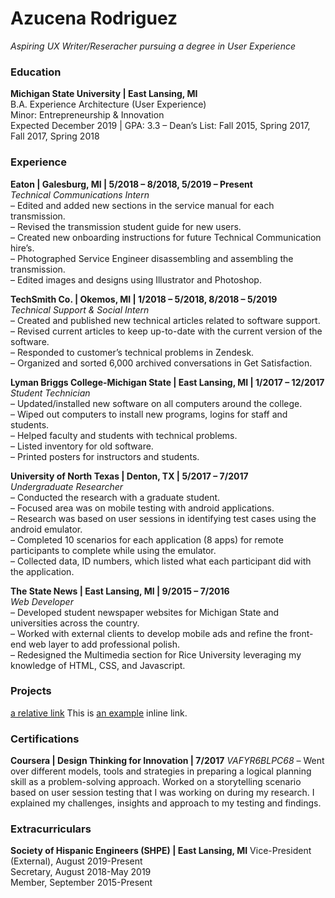 # Azucena Rodriguez

_Aspiring UX Writer/Reseracher pursuing a degree in User Experience_

### Education

**Michigan State University | East Lansing, MI**  
B.A. Experience Architecture (User Experience)  
Minor: Entrepreneurship & Innovation    
Expected December 2019 | GPA: 3.3
– Dean’s List: Fall 2015, Spring 2017, Fall 2017, Spring 2018

### Experience

**Eaton | Galesburg, MI | 5/2018 – 8/2018, 5/2019 – Present**  
_Technical Communications Intern_  
– Edited and added new sections in the service manual for each transmission.  
– Revised the transmission student guide for new users.  
– Created new onboarding instructions for future Technical Communication hire’s.  
– Photographed Service Engineer disassembling and assembling the transmission.  
– Edited images and designs using Illustrator and Photoshop.

**TechSmith Co. | Okemos, MI | 1/2018 – 5/2018, 8/2018 – 5/2019**  
_Technical Support & Social Intern_  
– Created and published new technical articles related to software support.  
– Revised current articles to keep up-to-date with the current version of the software.  
– Responded to customer’s technical problems in Zendesk.  
– Organized and sorted 6,000 archived conversations in Get Satisfaction.

**Lyman Briggs College-Michigan State | East Lansing, MI | 1/2017 – 12/2017**  
_Student Technician_  
– Updated/installed new software on all computers around the college.  
– Wiped out computers to install new programs, logins for staff and students.  
– Helped faculty and students with technical problems.  
– Listed inventory for old software.  
– Printed posters for instructors and students.

**University of North Texas | Denton, TX | 5/2017 – 7/2017**  
_Undergraduate Researcher_  
– Conducted the research with a graduate student.  
– Focused area was on mobile testing with android applications.  
– Research was based on user sessions in identifying test cases using the android emulator.  
– Completed 10 scenarios for each application (8 apps) for remote participants to complete while using
the emulator.  
– Collected data, ID numbers, which listed what each participant did with the application.

**The State News | East Lansing, MI | 9/2015 – 7/2016**  
_Web Developer_  
– Developed student newspaper websites for Michigan State and universities across the country.  
– Worked with external clients to develop mobile ads and refine the front-end web layer to add
professional polish.  
– Redesigned the Multimedia section for Rice University leveraging my knowledge of HTML, CSS, and
Javascript.  

### Projects

[a relative link](other_file.md)
This is [an example](snagtecharticle.md "Title") inline link.

### Certifications

**Coursera | Design Thinking for Innovation | 7/2017**
_VAFYR6BLPC68_
– Went over different models, tools and strategies in preparing a logical planning skill as a problem-solving approach.
Worked on a storytelling scenario based on user session testing that I was working on during my research. I explained my challenges, insights and approach to my testing and findings.

### Extracurriculars

**Society of Hispanic Engineers (SHPE) | East Lansing, MI**
Vice-President (External), August 2019-Present  
Secretary, August 2018-May 2019  
Member, September 2015-Present  
